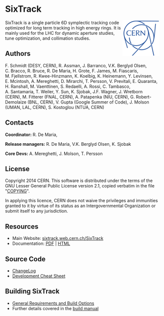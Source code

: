 # SixTrack

<img src="CERN-logo.png" align="right">

SixTrack is a single particle 6D symplectic tracking code optimized for long term tracking in high energy rings.
It is mainly used for the LHC for dynamic aperture studies, tune optimization, and collimation studies.

## Authors

F.&nbsp;Schmidt (DESY, CERN),
R.&nbsp;Assman,
J.&nbsp;Barranco,
V.K.&nbsp;Berglyd&nbsp;Olsen,
C.&nbsp;Bracco,
R.&nbsp;Bruce,
R.&nbsp;De&nbsp;Maria,
H.&nbsp;Grote,
F.&nbsp;James,
M.&nbsp;Fiascaris,
M.&nbsp;Fjellstrom,
R.&nbsp;Kwee-Hinzmann,
K.&nbsp;Koelbig,
K.&nbsp;Heinemann,
Y.&nbsp;Levinsen,
E.&nbsp;Mcintosh,
A.&nbsp;Mereghetti,
D.&nbsp;Mirarchi,
T.&nbsp;Persson,
V.&nbsp;Previtali,
E.&nbsp;Quaranta,
H.&nbsp;Ranshall,
M.&nbsp;Vaenttinen,
S.&nbsp;Redaelli,
A.&nbsp;Rossi,
C.&nbsp;Tambasco,
A.&nbsp;Santamaria,
T.&nbsp;Weiler,
Y.&nbsp;Sun,
K.&nbsp;Sjobak,
J.F.&nbsp;Wagner,
J.&nbsp;Wretborn  (CERN),
M.&nbsp;Fitterer (FNAL, CERN),
A.&nbsp;Patapenka (NIU, CERN),
G.&nbsp;Robert-Demolaize (BNL, CERN),
V.&nbsp;Gupta (Google Summer of Code),
J.&nbsp;Molson (UMAN, LAL, CERN),
S.&nbsp;Kostoglou (NTUA, CERN)

## Contacts

**Coordinator:**
R.&nbsp;De&nbsp;Maria,

**Release managers:**
R.&nbsp;De&nbsp;Maria,
V.K.&nbsp;Berglyd&nbsp;Olsen,
K.&nbsp;Sjobak

**Core Devs:**
A.&nbsp;Mereghetti,
J.&nbsp;Molson,
T.&nbsp;Persson

## License

Copyright 2014 CERN. This software is distributed under the terms of the GNU Lesser General Public License version 2.1, copied verbatim in the file "[COPYING](source/COPYING)".

In applying this licence, CERN does not waive the privileges and immunities granted to it by virtue of its status as an Intergovernmental Organization or submit itself to any jurisdiction.

## Resources

  * Main Website: [sixtrack.web.cern.ch/SixTrack](http://sixtrack.web.cern.ch/SixTrack/)
  * Documentation: [PDF](http://sixtrack.web.cern.ch/SixTrack/docs/user_manual.pdf) | [HTML](http://sixtrack.web.cern.ch/SixTrack/docs/user_full/manual.php)

## Source Code

  * [ChangeLog](CHANGELOG.md)
  * [Development Cheat Sheet](doc/dev_cheatsheet.md)

## Building SixTrack

  * [General Requirements and Build Options](doc/build_sixtrack.md)
  * Further details covered in the [build manual](http://sixtrack.web.cern.ch/SixTrack/docs/build_full/manual.php)
